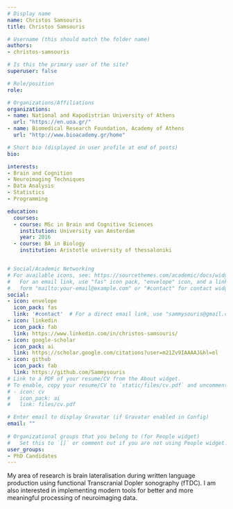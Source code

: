 ```yaml
---
# Display name
name: Christos Samsouris
title: Christos Samsouris

# Username (this should match the folder name)
authors:
- christos-samsouris

# Is this the primary user of the site?
superuser: false

# Role/position
role: 

# Organizations/Affiliations
organizations:
- name: National and Kapodistrian University of Athens
  url: "https://en.uoa.gr/"
- name: Biomedical Research Foundation, Academy of Athens
  url: "http://www.bioacademy.gr/home"

# Short bio (displayed in user profile at end of posts)
bio: 

interests:
- Brain and Cognition
- Neuroimaging Techniques
- Data Analysis
- Statistics
- Programming

education:
  courses:
  - course: MSc in Brain and Cognitive Sciences
    institution: University van Amsterdam
    year: 2016
  - course: BA in Biology
    institution: Aristotle university of thessaloniki


# Social/Academic Networking
# For available icons, see: https://sourcethemes.com/academic/docs/widgets/#icons
#   For an email link, use "fas" icon pack, "envelope" icon, and a link in the
#   form "mailto:your-email@example.com" or "#contact" for contact widget.
social:
- icon: envelope
  icon_pack: fas
  link: '#contact'  # For a direct email link, use "sammysouris@gmail.com".
- icon: linkedin
  icon_pack: fab
  link: https://www.linkedin.com/in/christos-samsouris/
- icon: google-scholar
  icon_pack: ai
  link: https://scholar.google.com/citations?user=m21Zv9IAAAAJ&hl=el
- icon: github
  icon_pack: fab
  link: https://github.com/Sammysouris
# Link to a PDF of your resume/CV from the About widget.
# To enable, copy your resume/CV to `static/files/cv.pdf` and uncomment the lines below.  
# - icon: cv
#   icon_pack: ai
#   link: files/cv.pdf

# Enter email to display Gravatar (if Gravatar enabled in Config)
email: ""
  
# Organizational groups that you belong to (for People widget)
#   Set this to `[]` or comment out if you are not using People widget.  
user_groups:
- PhD Candidates
---
```

My area of research is brain lateralisation during written language production using functional Transcranial Dopler sonography (fTDC). I am also interested in implementing modern tools for better and more meaningful processing of neuroimaging data.

